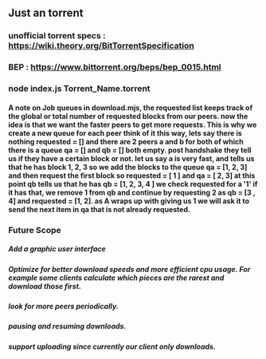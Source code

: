 ## Just an torrent

### unofficial torrent specs : https://wiki.theory.org/BitTorrentSpecification
### BEP : https://www.bittorrent.org/beps/bep_0015.html

### node index.js Torrent_Name.torrent
#### A note on Job queues in download.mjs,  the requested list keeps track of the global or total number of requested blocks from our peers. now the idea is that we want the faster peers to get more requests. This is why we create a new queue for each peer think of it this way, lets say there is nothing requested = [] and there are 2 peers a and b for both of which there is a queue qa = [] and qb = [] both empty. post handshake they tell us if they have a certain block or not. let us say a is very fast, and tells us that he has block 1, 2, 3 so we add the blocks to the queue qa = [1, 2, 3] and then request the first block so requested = [ 1 ] and qa = [ 2, 3] at this point qb tells us that he has qb = [1, 2, 3, 4 ] we check requested for a '1' if it has that, we remove 1 from qb and continue by requesting 2 as qb = [3 , 4] and requested = [1, 2]. as A wraps up with giving us 1 we will ask it to send the next item in qa that is not already requested.

### Future Scope
##### Add a graphic user interface
##### Optimize for better download speeds and more efficient cpu usage. For example some clients calculate which pieces are the rarest and download those first.
##### look for more peers periodically.
##### pausing and resuming downloads.
##### support uploading since currently our client only downloads.